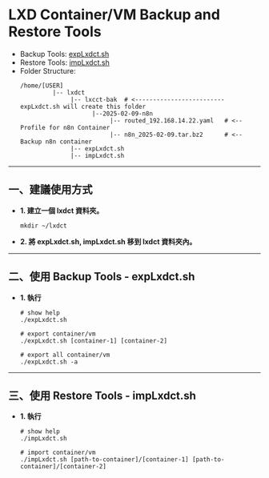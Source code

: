 # LXD Container/VM Backup and Restore Tools

- Backup Tools: [expLxdct.sh](https://github.com/robmlee/LXD-LXC-Intro/blob/main/expLxdct.sh)
- Restore Tools: [impLxdct.sh](https://github.com/robmlee/LXD-LXC-Intro/blob/main/impLxdct.sh)
- Folder Structure:
  ```text=
  /home/[USER]
           |-- lxdct
                |-- lxcct-bak  # <------------------------- expLxdct.sh will create this folder
                      |--2025-02-09-n8n
                           |-- routed_192.168.14.22.yaml   # <-- Profile for n8n Container
                           |-- n8n_2025-02-09.tar.bz2      # <-- Backup n8n container
                |-- expLxdct.sh
                |-- impLxdct.sh
  ```

---
## 一、建議使用方式
- **1. 建立一個 lxdct 資料夾。**
  ```bash=
  mkdir ~/lxdct
  ```

- **2. 將 expLxdct.sh, impLxdct.sh 移到 lxdct 資料夾內。**

---
## 二、使用 Backup Tools - expLxdct.sh
- **1. 執行**
  ```bash=
  # show help
  ./expLxdct.sh

  # export container/vm
  ./expLxdct.sh [container-1] [container-2]

  # export all container/vm
  ./expLxdct.sh -a
  ```

---
## 三、使用 Restore Tools - impLxdct.sh
- **1. 執行**
  ```bash=
  # show help
  ./impLxdct.sh
  
  # import container/vm
  ./impLxdct.sh [path-to-container]/[container-1] [path-to-container]/[container-2]
  ```


